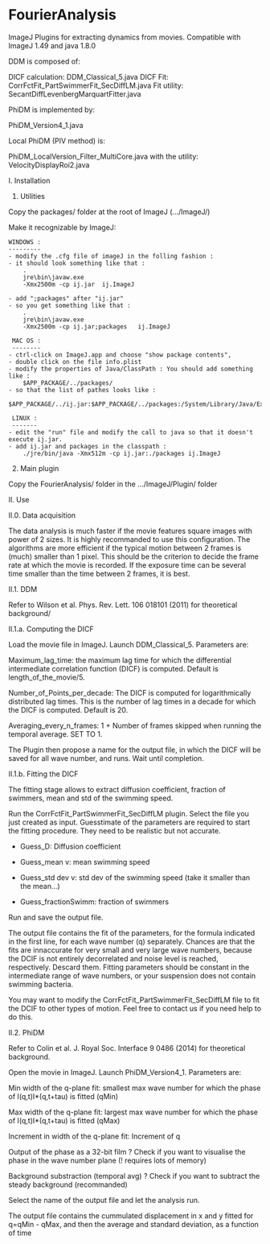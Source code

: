 # FourierAnalysis

ImageJ Plugins for extracting dynamics from movies. Compatible with ImageJ 1.49 and java 1.8.0

DDM is composed of:

DICF calculation: DDM_Classical_5.java
DICF Fit: CorrFctFit_PartSwimmerFit_SecDiffLM.java
Fit utility: SecantDiffLevenbergMarquartFitter.java

PhiDM is implemented by: 

PhiDM_Version4_1.java

Local PhiDM (PIV method) is:

PhiDM_LocalVersion_Filter_MultiCore.java
with the utility: VelocityDisplayRoi2.java

I. Installation

1. Utilities

Copy the packages/ folder at the root of ImageJ (.../ImageJ/)

Make it recognizable by ImageJ:

    WINDOWS :
    ---------
	- modify the .cfg file of imageJ in the folling fashion :
	- it should look something like that :
		.
		jre\bin\javaw.exe
		-Xmx2500m -cp ij.jar  ij.ImageJ

	- add ";packages" after "ij.jar"
	- so you get something like that :
		.
		jre\bin\javaw.exe
		-Xmx2500m -cp ij.jar;packages   ij.ImageJ

     MAC OS :
     --------
	- ctrl-click on ImageJ.app and choose "show package contents", 
	- double click on the file info.plist
	- modify the properties of Java/ClassPath : You should add something like : 
		$APP_PACKAGE/../packages/
	- so that the list of pathes looks like : 
		$APP_PACKAGE/../ij.jar:$APP_PACKAGE/../packages:/System/Library/Java/Extensions/QTJava.jar 

     LINUX :
     ------- 
	- edit the "run" file and modify the call to java so that it doesn't execute ij.jar. 
	- add ij.jar and packages in the classpath : 
		./jre/bin/java -Xmx512m -cp ij.jar:./packages ij.ImageJ

2. Main plugin

Copy the FourierAnalysis/ folder in the .../ImageJ/Plugin/ folder 

II. Use

II.0. Data acquisition

The data analysis is much faster if the movie features square images with power of 2 sizes. It is highly recommanded to use this 
configuration. The algorithms are more efficient if the typical motion between 2 frames is (much) smaller than 1 pixel. This
should be the criterion to decide the frame rate at which the movie is recorded. If the exposure time can be several time smaller than the time between 2 frames, it is best.

II.1. DDM 

Refer to Wilson et al. Phys. Rev. Lett. 106 018101 (2011) for theoretical background/

II.1.a. Computing the DICF

Load the movie file in ImageJ. Launch DDM_Classical_5. Parameters are:

Maximum_lag_time: the maximum lag time for which the differential intermediate correlation function (DICF) is computed. Default 
is length_of_the_movie/5.

Number_of_Points_per_decade: The DICF is computed for logarithmically distributed lag times. This is the number of lag times in a decade for which the DICF is computed. Default is 20.

Averaging_every_n_frames: 1 + Number of frames skipped when running the temporal average. SET TO 1.

The Plugin then propose a name for the output file, in which the DICF will be saved for all wave number, and runs. Wait until completion.  

II.1.b. Fitting the DICF

The fitting stage allows to extract diffusion coefficient, fraction of swimmers, mean and std of the swimming speed.

Run the CorrFctFit_PartSwimmerFit_SecDiffLM plugin. Select the file you just created as input. Guesstimate of the parameters are
required to start the fitting procedure. They need to be realistic but not accurate.

 - Guess_D: Diffusion coefficient 

 - Guess_mean v: mean swimming speed

 - Guess_std dev v: std dev of the swimming speed (take it smaller than the mean...)

 - Guess_fractionSwimm: fraction of swimmers

Run and save the output file.

The output file contains the fit of the parameters, for the formula indicated in the first line, for each wave number (q)
separately. Chances are that the fits are innaccurate for very small and very large wave numbers, because the DCIF is not 
entirely decorrelated and noise level is reached, respectively. Descard them. Fitting parameters should be constant in the 
intermediate range of wave numbers, or your suspension does not contain swimming bacteria.

You may want to modify the CorrFctFit_PartSwimmerFit_SecDiffLM file to fit the DCIF to other types of motion. Feel free to 
contact us if you need help to do this. 


II.2. PhiDM 

Refer to Colin et al. J. Royal Soc. Interface 9 0486 (2014) for theoretical background.

Open the movie in ImageJ. Launch PhiDM_Version4_1. Parameters are: 

Min width of the q-plane fit: smallest max wave number for which the phase of I(q,t)I*(q,t+tau) is fitted (qMin) 

Max width of the q-plane fit: largest max wave number for which the phase of I(q,t)I*(q,t+tau) is fitted  (qMax)

Increment in width of the q-plane fit: Increment of q

Output of the phase as a 32-bit film ? Check if you want to visualise the phase in the wave number plane (! requires lots of memory)

Background substraction (temporal avg) ? Check if you want to subtract the steady background (recommanded)

Select the name of the output file and let the analysis run.

The output file contains the cummulated displacement in x and y fitted for q=qMin - qMax, and then the average and standard 
deviation, as a function of time


